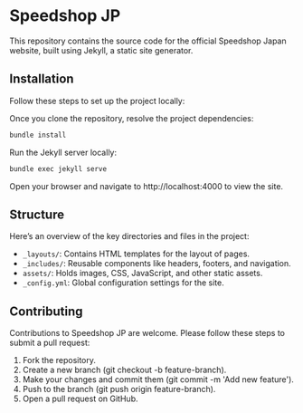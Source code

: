 # Speedshop JP

This repository contains the source code for the official Speedshop Japan website, built using Jekyll, a static site 
generator.

## Installation

Follow these steps to set up the project locally:

Once you clone the repository, resolve the project dependencies:

```bash
bundle install
```

Run the Jekyll server locally:

```bash
bundle exec jekyll serve
```

Open your browser and navigate to http://localhost:4000 to view the site.

## Structure

Here’s an overview of the key directories and files in the project:

 * `_layouts/`: Contains HTML templates for the layout of pages.
 * `_includes/`: Reusable components like headers, footers, and navigation.
 * `assets/`: Holds images, CSS, JavaScript, and other static assets.
 * `_config.yml`: Global configuration settings for the site.

## Contributing

Contributions to Speedshop JP are welcome. Please follow these steps to submit a pull request:

 1. Fork the repository.
 2. Create a new branch (git checkout -b feature-branch).
 3. Make your changes and commit them (git commit -m 'Add new feature').
 4. Push to the branch (git push origin feature-branch).
 5. Open a pull request on GitHub.
